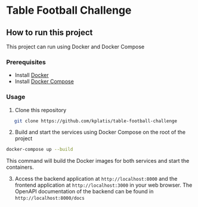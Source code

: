 # Table Football Challenge

## How to run this project

This project can run using Docker and Docker Compose

### Prerequisites

- Install [Docker](https://www.docker.com/get-started/)
- Install [Docker Compose](https://docs.docker.com/compose/install/)

### Usage

1. Clone this repository

```bash
   git clone https://github.com/kplatis/table-football-challenge
```

2. Build and start the services using Docker Compose on the root of the project

```bash
docker-compose up --build
```

This command will build the Docker images for both services and start the containers.

3. Access the backend application at `http://localhost:8000` and the frontend application at `http://localhost:3000` in your web browser. The OpenAPI documentation of the backend can be found in `http://localhost:8000/docs`
